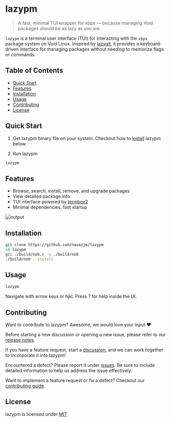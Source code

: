 # lazypm

> A fast, minimal TUI wrapper for xbps — because managing Void packages should
> be as lazy as you are.

`lazypm` is a terminal user interface (TUI) for interacting with the `xbps`
package system on Void Linux. Inspired by [lazygit](https://github.com/jesseduffield/lazygit),
it provides a keyboard-driven interface for managing packages without needing to
memorize flags or commands.

## Table of Contents
- [Quick Start](#quick-start)
- [Features](#features)
- [Installation](#installation)
- [Usage](#usage)
- [Contributing](#contributing)
- [License](#license)

## Quick Start

1. Get lazypm binary file on your system. Checkout how to [install](#installation) lazypm below.

1. Run lazypm

```sh
lazypm
```

## Features

- Browse, search, install, remove, and upgrade packages
- View detailed package info
- TUI interface powered by [termbox2](https://github.com/termbox/termbox2)
- Minimal dependencies, fast startup

![output](https://github.com/user-attachments/assets/45c8c789-be5f-4750-9f10-e71679fb7c29)

## Installation

```sh
git clone https://github.com/navazjm/lazypm
cd lazypm
gcc ./build/nob.c -o ./build/nob
./build/nob --install
```

## Usage

```sh
lazypm
```

Navigate with arrow keys or hjkl. Press ? for help inside the UI.

## Contributing 

Want to contribute to lazypm? Awesome, we would love your input ♥

Before starting a new discussion or opening a new issue, please refer to our [release notes](./docs/release_notes.md). 

If you have a feature request, start a [discussion](https://github.com/navazjm/lazypm/discussions),
and we can work together to incorporate it into lazypm!

Encountered a defect? Please report it under [issues](https://github.com/navazjm/lazypm/issues).
Be sure to include detailed information to help us address the issue effectively.

Want to implement a feature request or fix a defect? Checkout our [contributing guide](./docs/contributing.md).

## License

lazypm is licensed under [MIT](./LICENSE)

